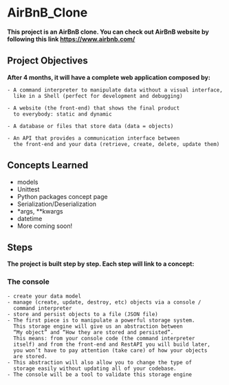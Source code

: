 # AirBnB_Clone

**This project is an AirBnB clone. You can check out AirBnB website
by following this link https://www.airbnb.com/**

## Project Objectives

**After 4 months, it will have a complete web application composed by:**

	- A command interpreter to manipulate data without a visual interface,
	  like in a Shell (perfect for development and debugging)

	- A website (the front-end) that shows the final product
	  to everybody: static and dynamic

	- A database or files that store data (data = objects)

	- An API that provides a communication interface between
	  the front-end and your data (retrieve, create, delete, update them)

## Concepts Learned
- models
- Unittest
- Python packages concept page
- Serialization/Deserialization
- *args, **kwargs
- datetime
- More coming soon!

## Steps
**The project is built step by step. Each step will link to a concept:**

### 	The console

	- create your data model
	- manage (create, update, destroy, etc) objects via a console /
	  command interpreter
	- store and persist objects to a file (JSON file)
	- The first piece is to manipulate a powerful storage system. 
	  This storage engine will give us an abstraction between 
	  “My object” and “How they are stored and persisted”. 
	  This means: from your console code (the command interpreter 
	  itself) and from the front-end and RestAPI you will build later,
	  you won’t have to pay attention (take care) of how your objects
	  are stored.
	- This abstraction will also allow you to change the type of 
	  storage easily without updating all of your codebase.
	- The console will be a tool to validate this storage engine
